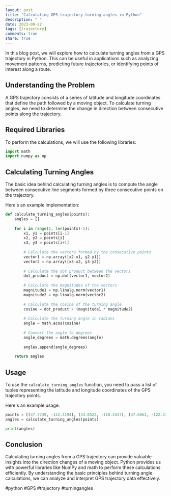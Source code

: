 ```yaml
---
layout: post
title: "Calculating GPS trajectory turning angles in Python"
description: " "
date: 2023-09-22
tags: [trajectory]
comments: true
share: true
---
```


In this blog post, we will explore how to calculate turning angles from a GPS trajectory in Python. This can be useful in applications such as analyzing movement patterns, predicting future trajectories, or identifying points of interest along a route.

## Understanding the Problem

A GPS trajectory consists of a series of latitude and longitude coordinates that define the path followed by a moving object. To calculate turning angles, we need to determine the change in direction between consecutive points along the trajectory.

## Required Libraries

To perform the calculations, we will use the following libraries:

```python
import math
import numpy as np
```

## Calculating Turning Angles

The basic idea behind calculating turning angles is to compute the angle between consecutive line segments formed by three consecutive points on the trajectory.

Here's an example implementation:

```python
def calculate_turning_angles(points):
    angles = []
    
    for i in range(1, len(points)-1):
        x1, y1 = points[i-1]
        x2, y2 = points[i]
        x3, y3 = points[i+1]
        
        # Calculate the vectors formed by the consecutive points
        vector1 = np.array([x2-x1, y2-y1])
        vector2 = np.array([x3-x2, y3-y2])
        
        # Calculate the dot product between the vectors
        dot_product = np.dot(vector1, vector2)
        
        # Calculate the magnitudes of the vectors
        magnitude1 = np.linalg.norm(vector1)
        magnitude2 = np.linalg.norm(vector2)
        
        # Calculate the cosine of the turning angle
        cosine = dot_product / (magnitude1 * magnitude2)
        
        # Calculate the turning angle in radians
        angle = math.acos(cosine)
        
        # Convert the angle to degrees
        angle_degrees = math.degrees(angle)
        
        angles.append(angle_degrees)
    
    return angles
```

## Usage

To use the `calculate_turning_angles` function, you need to pass a list of tuples representing the latitude and longitude coordinates of the GPS trajectory points.

Here's an example usage:

```python
points = [(37.7749, -122.4194), (34.0522, -118.2437), (47.6062, -122.3321), (40.7128, -74.0060)]
angles = calculate_turning_angles(points)

print(angles)
```

## Conclusion

Calculating turning angles from a GPS trajectory can provide valuable insights into the direction changes of a moving object. Python provides us with powerful libraries like NumPy and math to perform these calculations efficiently. By understanding the basic principles behind turning angle calculations, we can analyze and interpret GPS trajectory data effectively.

#python #GPS #trajectory #turningangles